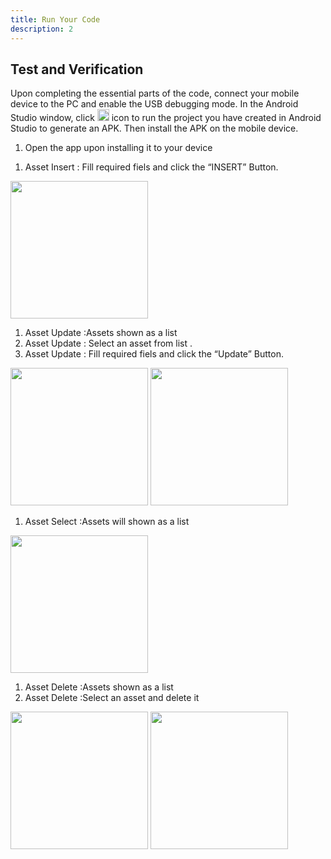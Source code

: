 ```yaml
---
title: Run Your Code
description: 2
---
```


<h2><strong>Test and Verification</strong></h2>
<p>Upon completing the essential parts of the code, connect your mobile device to the PC and enable the USB debugging mode. In the Android Studio window, click   <img style="width: 19.00px" src="https://raw.githubusercontent.com/bekiryavuzkoc/testRepo/gh-pages/assets/run_image.png" onclick="imageclick(src)">    icon to run the project you have created in Android Studio to generate an APK. Then install the APK on the mobile device.</p>

<ol type="1">
	<li>Open the app upon installing it to your device</li>
</ol>

<ol type="1">
	<li>Asset Insert : Fill required fiels and click the “INSERT” Button.</li>
</ol>
<img style="width: 220.00px" src="https://raw.githubusercontent.com/bekiryavuzkoc/testRepo/gh-pages/assets/i.jpg" onclick="imageclick(src)"> 

<ol type="1">
  <li>Asset Update :Assets shown as a list</li>
  <li>Asset Update : Select an asset from list .</li>
	<li>Asset Update : Fill required fiels and click the “Update” Button.</li>
</ol>
<img style="width: 220.00px" src="https://raw.githubusercontent.com/bekiryavuzkoc/testRepo/gh-pages/assets/u1.jpg" onclick="imageclick(src)"> 
<img style="width: 220.00px" src="https://raw.githubusercontent.com/bekiryavuzkoc/testRepo/gh-pages/assets/u2.jpg" onclick="imageclick(src)"> 

<ol type="1">
	<li>Asset Select :Assets will shown as a list</li>
</ol>
<img style="width: 220.00px" src="https://raw.githubusercontent.com/bekiryavuzkoc/testRepo/gh-pages/assets/s.jpg" onclick="imageclick(src)"> 

<ol type="1">
	<li>Asset Delete :Assets shown as a list</li>
  <li>Asset Delete :Select an asset and delete it</li>
</ol>
<img style="width: 220.00px" src="https://raw.githubusercontent.com/bekiryavuzkoc/testRepo/gh-pages/assets/d1.jpg" onclick="imageclick(src)"> 
<img style="width: 220.00px" src="https://raw.githubusercontent.com/bekiryavuzkoc/testRepo/gh-pages/assets/d2.jpg" onclick="imageclick(src)"> 



